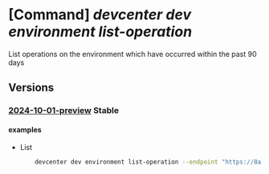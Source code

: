 # [Command] _devcenter dev environment list-operation_

List operations on the environment which have occurred within the past 90 days

## Versions

### [2024-10-01-preview](/Resources/data-plane/microsoft.devcenter/L3Byb2plY3RzL3t9L3VzZXJzL3t9L2Vudmlyb25tZW50cy97fS9vcGVyYXRpb25z/2024-10-01-preview.xml) **Stable**

<!-- data-plane:microsoft.devcenter /projects/{}/users/{}/environments/{}/operations 2024-10-01-preview -->

#### examples

- List
    ```bash
        devcenter dev environment list-operation --endpoint "https://8a40af38-3b4c-4672-a6a4-5e964b1870ed-contosodevcenter.centralus.devcenter.azure.com/" --name "mydevenv" --project-name "DevProject" --user-id "00000000-0000-0000-0000-000000000000"
    ```
